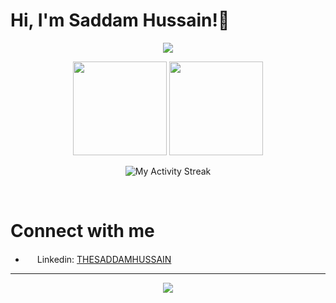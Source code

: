 # Hi, I'm Saddam Hussain!👋

<p align="center"><img src="https://github-profile-trophy.vercel.app/?username=SaddamHussainOffice&theme=monokai" /> </p>

<p align="center">
<img height=150 src="https://github-readme-stats.vercel.app/api?username=SaddamHussainOffice&count_private=true&include_all_commits=true&theme=radical&show_icons=true" />
<img height=150 src="https://github-readme-stats.vercel.app/api/top-langs/?username=SaddamHussainOffice&layout=compact&theme=radical&langs_count=10" />
</p>
<p align="center">
<img alt="My Activity Streak" src="http://github-readme-streak-stats.herokuapp.com/?user=SaddamHussainOffice&theme=onedark"/>
</p>
<br />
<h1>Connect with me</h1>
<ul>
<li><img src="https://github.com/SaddamHussainOffice/THESADDAMHUSSAIN/blob/main/icons/linkedin.svg" height=15> Linkedin: <a href="https://www.instagram.com/THESADDAMmmHUSSAIN">THESADDAMHUSSAIN</a></li>
</ul>
<hr>
<p align="center">
    <img src="https://img.shields.io/badge/THANKS%20FOR-VISITING%20❤%EF%B8%8F-informational?style=for-the-badge&logo=github"/>
</p>
